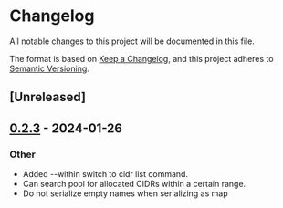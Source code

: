 # Changelog
All notable changes to this project will be documented in this file.

The format is based on [Keep a Changelog](https://keepachangelog.com/en/1.0.0/),
and this project adheres to [Semantic Versioning](https://semver.org/spec/v2.0.0.html).

## [Unreleased]

## [0.2.3](https://github.com/milton-hirsch-institute/subnet-garden/compare/subnet-garden-core-v0.2.2...subnet-garden-core-v0.2.3) - 2024-01-26

### Other
- Added --within switch to cidr list command.
- Can search pool for allocated CIDRs within a certain range.
- Do not serialize empty names when serializing as map
<!--
 Copyright 2024 The Milton Hirsch Institute, B.V.
 SPDX-License-Identifier: Apache-2.0
 -->

